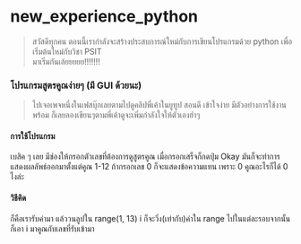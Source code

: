# new_experience_python
> สวัสดีทุกคน ตอนนี้เรากำลังจะสร้างประสบการณ์ใหม่กับการเขียนโปรแกรมด้วย python เพื่อเริ่มต้นใหม่กับวิชา PSIT <br>
มาเริ่มกันเล้ยยยยย!!!!!!!

### โปรแกรมสูตรคูณง่ายๆ (มี GUI ด้วยนะ) 
> ไปเจอเพจหนึ่งในเฟสบุ๊กเลยตามไปดูคลิปพี่เค้าในยูทูป สอนดี เข้าใจง่าย มีตัวอย่างการใช้งานพร้อม
ก็เลยลองเขียนๆตามพี่เค้าดูจะเพิ่มกำลังใจให้ตัวเองฮ่าๆ
#### การใช้โปรแกรม
เบสิค ๆ เลย มีช่องให้กรอกตัวเลขที่ต้องการดูสูตรคูณ เมื่อกรอกเสร็จก็กดปุ่ม Okay มันก็จะทำการแสดงผลลัพธ์ออกมาตั้งแต่คูณ 1-12
ถ้ากรอกเลข 0 ก็จะแสดงข้อความแทน เพราะ 0 คูณอะไรก็ได้ 0 ไงล่ะ 
#### วิธีคิด
ก็คือเรารับค่ามา แล้ววนลูปใน range(1, 13) i ก็จะวิ่ง(เท่ากับ)ค่าใน range ไปในแต่ละรอบจากนั้นก็เอา i มาคูณกับเลขที่รับเข้ามา
